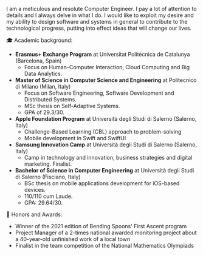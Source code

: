 I am a meticulous and resolute Computer Engineer. I pay a lot of attention to details and I always delve in what I do. I would like to exploit my desire and my ability to design software and systems in general to contribute to the technological progress, putting into effect ideas that will change our lives.

🎓  Academic background:
- **Erasmus+ Exchange Program** at Universitat Politècnica de Catalunya (Barcelona, Spain)
    - Focus on Human-Computer Interaction, Cloud Computing and Big Data Analytics. 
- **Master of Science in Computer Science and Engineering** at Politecnico di Milano (Milan, Italy)
    - Focus on Software Engineering, Software Development and Distributed Systems. 
    - MSc thesis on Self-Adaptive Systems. 
    - GPA of 29.3/30.
- **Apple Foundation Program** at Università degli Studi di Salerno (Salerno, Italy)
    - Challenge-Based Learning (CBL) approach to problem-solving 
    - Mobile development in Swift and SwiftUI
- **Samsung Innovation Camp** at Università degli Studi di Salerno (Salerno, Italy)
    - Camp in technology and innovation, business strategies and digital marketing. Finalist.
- **Bachelor of Science in Computer Engineering** at Università degli Studi di Salerno (Fisciano, Italy)
    - BSc thesis on mobile applications development for iOS-based devices.
    - 110/110 cum Laude.
    - GPA: 29.64/30.


🏅  Honors and Awards:
- Winner of the 2021 edition of Bending Spoons' First Ascent program
- Project Manager of a 2-times national awarded monitoring project about a 40-year-old unfinished work of a local town 
- Finalist in the team competition of the National Mathematics Olympiads


<!--
**Sbi98/Sbi98** is a ✨ _special_ ✨ repository because its `README.md` (this file) appears on your GitHub profile.

Here are some ideas to get you started:

- 🔭 I’m currently working on ...
- 🌱 I’m currently learning ...
- 👯 I’m looking to collaborate on ...
- 🤔 I’m looking for help with ...
- 💬 Ask me about ...
- 📫 How to reach me: ...
- 😄 Pronouns: ...
- ⚡ Fun fact: ...
-->
